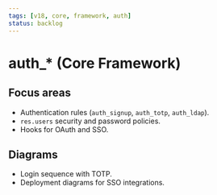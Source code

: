 ```yaml
---
tags: [v18, core, framework, auth]
status: backlog
---
```

# auth_* (Core Framework)

## Focus areas
- Authentication rules (`auth_signup`, `auth_totp`, `auth_ldap`).
- `res.users` security and password policies.
- Hooks for OAuth and SSO.

## Diagrams
- Login sequence with TOTP.
- Deployment diagrams for SSO integrations.




